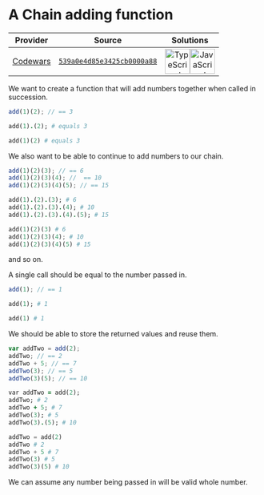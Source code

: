 [_metadata_:generated]: - "true"

# A Chain adding function

<!-- INFO TABLE BEGIN -->

| Provider                                        | Source                                                                               | Solutions                                                                                                                                                                                                                                                                                                                |
| :---------------------------------------------: | :----------------------------------------------------------------------------------: | :----------------------------------------------------------------------------------------------------------------------------------------------------------------------------------------------------------------------------------------------------------------------------------------------------------------------: |
| [Codewars](../../../docs/providers/Codewars.md) | [`539a0e4d85e3425cb0000a88`](https://www.codewars.com/kata/539a0e4d85e3425cb0000a88) | [<img src="https://res.cloudinary.com/rascaltwo/image/upload/v1631924094/typescript_s5czgr.svg" alt="TypeScript" title="TypeScript" width="50" />](solve.ts)[<img src="https://res.cloudinary.com/rascaltwo/image/upload/v1631924076/javascript_ehszr7.svg" alt="JavaScript" title="JavaScript" width="50" />](solve.js) |

<!-- INFO TABLE END -->

We want to create a function that will add numbers together when called in succession.

```javascript
add(1)(2); // == 3
```

```ruby
add(1).(2); # equals 3
```

```python
add(1)(2) # equals 3
```

We also want to be able to continue to add numbers to our chain.

```javascript
add(1)(2)(3); // == 6
add(1)(2)(3)(4); //  == 10
add(1)(2)(3)(4)(5); // == 15
```

```ruby
add(1).(2).(3); # 6
add(1).(2).(3).(4); # 10
add(1).(2).(3).(4).(5); # 15
```

```python
add(1)(2)(3) # 6
add(1)(2)(3)(4); # 10
add(1)(2)(3)(4)(5) # 15
```

and so on.

A single call should be equal to the number passed in.

```javascript
add(1); // == 1
```

```ruby
add(1); # 1
```

```python
add(1) # 1
```

We should be able to store the returned values and reuse them.

```javascript
var addTwo = add(2);
addTwo; // == 2
addTwo + 5; // == 7
addTwo(3); // == 5
addTwo(3)(5); // == 10
```

```ruby
var addTwo = add(2);
addTwo; # 2
addTwo + 5; # 7
addTwo(3); # 5
addTwo(3).(5); # 10
```

```python
addTwo = add(2)
addTwo # 2
addTwo + 5 # 7
addTwo(3) # 5
addTwo(3)(5) # 10
```

We can assume any number being passed in will be valid whole number. 

